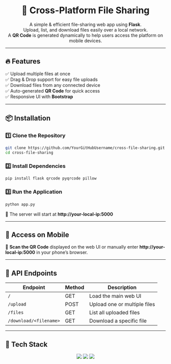<h1 align="center">🚀 Cross-Platform File Sharing</h1>

<p align="center">
  A simple & efficient file-sharing web app using <b>Flask</b>. <br>
  Upload, list, and download files easily over a local network. <br>
  A <b>QR Code</b> is generated dynamically to help users access the platform on mobile devices.
</p>

---

## 🔥 Features

✅ Upload multiple files at once  
✅ Drag & Drop support for easy file uploads  
✅ Download files from any connected device  
✅ Auto-generated **QR Code** for quick access  
✅ Responsive UI with **Bootstrap**  

---

## 📦 Installation

### 1️⃣ Clone the Repository
```bash
git clone https://github.com/YourGitHubUsername/cross-file-sharing.git
cd cross-file-sharing
```

### 2️⃣ Install Dependencies
```bash
pip install flask qrcode pyqrcode pillow
```

### 3️⃣ Run the Application
```bash
python app.py
```

🚀 The server will start at **http://your-local-ip:5000**

---

## 📲 Access on Mobile
📌 **Scan the QR Code** displayed on the web UI or manually enter **http://your-local-ip:5000** in your phone’s browser.


---

## 📜 API Endpoints

| Endpoint           | Method | Description                        |
|--------------------|--------|------------------------------------|
| `/`               | GET    | Load the main web UI              |
| `/upload`         | POST   | Upload one or multiple files      |
| `/files`          | GET    | List all uploaded files           |
| `/download/<filename>` | GET    | Download a specific file         |

---

## 🎨 Tech Stack
<p align="center">
  <img src="https://img.shields.io/badge/Flask-000000?style=for-the-badge&logo=flask&logoColor=white">
  <img src="https://img.shields.io/badge/Python-FFD43B?style=for-the-badge&logo=python&logoColor=blue">
  <img src="https://img.shields.io/badge/Bootstrap-563D7C?style=for-the-badge&logo=bootstrap&logoColor=white">
</p>
